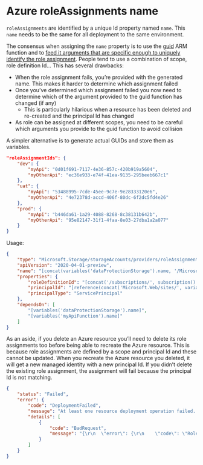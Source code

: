 # Azure roleAssignments name

`roleAssignments` are identified by a unique Id property named `name`. This `name` needs to be the same for all deployment to the same environment.

The consensus when assigning the `name` property is to use the [guid][arm-guid] ARM function and to [feed it arguments that are specific enough to uniquely identify the role assignment][role-assignment-sample-name]. People tend to use a combination of scope, role definition Id… This has several drawbacks:

- When the role assignment fails, you’re provided with the generated name. This makes it harder to determine which assignment failed
- Once you’ve determined which assignment failed you now need to determine which of the argument provided to the guid function has changed (if any)
  - This is particularly hilarious when a resource has been deleted and re-created and the principal Id has changed
- As role can be assigned at different scopes, you need to be careful which arguments you provide to the guid function to avoid collision

A simpler alternative is to generate actual GUIDs and store them as variables.

```json
"roleAssignmentIds": {
    "dev": {
        "myApi": "0d01f691-7117-4e36-857c-420b919a5604",
        "myOtherApi": "ec36e933-e74f-41ea-9135-295beeb667c1"
    },
    "uat": {
        "myApi": "53488995-7cde-45ee-9c7e-9e28333120e6",
        "myOtherApi": "4e72378d-accd-406f-80dc-6f2dc5fd4e26"
    },
    "prod": {
        "myApi": "b446da61-1a29-4088-8268-8c38131b642b",
        "myOtherApi": "95e82147-31f1-4faa-8e03-27dba1a2a077"
    }
}
```

Usage:

```json
{
    "type": "Microsoft.Storage/storageAccounts/providers/roleAssignments",
    "apiVersion": "2020-04-01-preview",
    "name": "[concat(variables('dataProtectionStorage').name, '/Microsoft.Authorization/', variables('roleAssignmentIds')[variables('environmentLowerCase')].myApi)]",
    "properties": {
        "roleDefinitionId": "[concat('/subscriptions/', subscription().subscriptionId, '/providers/Microsoft.Authorization/roleDefinitions/', variables('builtInAzureRoles').storageBlobDataContributor)]",
        "principalId": "[reference(concat('Microsoft.Web/sites/', variables('myApiFunction').name), '2019-08-01', 'Full').identity.principalId]",
        "principalType": "ServicePrincipal"
    },
    "dependsOn": [
        "[variables('dataProtectionStorage').name]",
        "[variables('myApiFunction').name]"
    ]
}
```

As an aside, if you delete an Azure resource you’ll need to delete its role assignments too before being able to recreate the Azure resource. This is because role assignments are defined by a scope and principal Id and these cannot be updated. When you recreate the Azure resource you deleted, it will get a new managed identity with a new principal Id. If you didn’t delete the existing role assignment, the assignment will fail because the principal Id is not matching.

```json
{
    "status": "Failed",
    "error": {
        "code": "DeploymentFailed",
        "message": "At least one resource deployment operation failed. Please list deployment operations for details. Please see https://aka.ms/DeployOperations for usage details.",
        "details": [
            {
                "code": "BadRequest",
                "message": "{\r\n  \"error\": {\r\n    \"code\": \"RoleAssignmentUpdateNotPermitted\",\r\n    \"message\": \"Tenant ID, application ID, principal ID, and scope are not allowed to be updated.\"\r\n  }\r\n}"
            }
        ]
    }
}
```

[arm-guid]: https://docs.microsoft.com/en-us/azure/azure-resource-manager/templates/template-functions-string#guid
[role-assignment-sample-name]: https://docs.microsoft.com/en-us/azure/role-based-access-control/role-assignments-template#resource-group-or-subscription-scope
